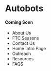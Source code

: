 # Autobots
#### Coming Soon
- About Us
- FTC Seasons
- Contact Us
- Home Intro Page
- Outreach 
- Resources
- FAQS
